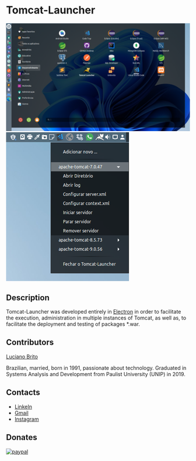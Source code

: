 # Tomcat-Launcher
![Screenshot](assets/Tomcat-LauncherScreenShot-1.png)
![Screenshot](assets/Tomcat-Launcher-ScreenShot-2.png)


## Description

Tomcat-Launcher was developed entirely in [Electron](https://www.electronjs.org/) in order to facilitate the execution, administration in multiple instances of Tomcat, as well as, to facilitate the deployment and testing of packages *.war.


## Contributors

[Luciano Brito](https://github.com/lucianobritodev)

Brazilian, married, born in 1991, passionate about technology. Graduated in Systems Analysis and Development from Paulist University (UNIP) in 2019. 


## Contacts

- [LinkeIn](https://www.linkedin.com/in/luciano-brito-dev)
- [Gmail](mailto:lucianobrito.dev@gmail.com)
- [Instagram](https://www.instagram.com/lucianobrito.dev)


## Donates

[![paypal](https://www.paypalobjects.com/en_US/i/btn/btn_donateCC_LG.gif)](https://www.paypal.com/donate/?hosted_button_id=SX3L4N89M8ZRW)